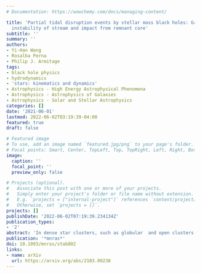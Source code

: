 ```yaml
---
# Documentation: https://wowchemy.com/docs/managing-content/

title: 'Partial tidal disruption events by stellar mass black holes: Gravitational
  instability of stream and impact from remnant core'
subtitle: ''
summary: ''
authors:
- Yi-Han Wang
- Rosalba Perna
- Philip J. Armitage
tags:
- black hole physics
- hydrodynamics
- 'stars: kinematics and dynamics'
- Astrophysics - High Energy Astrophysical Phenomena
- Astrophysics - Astrophysics of Galaxies
- Astrophysics - Solar and Stellar Astrophysics
categories: []
date: '2021-06-01'
lastmod: 2022-06-02T03:19:39-04:00
featured: true
draft: false

# Featured image
# To use, add an image named `featured.jpg/png` to your page's folder.
# Focal points: Smart, Center, TopLeft, Top, TopRight, Left, Right, BottomLeft, Bottom, BottomRight.
image:
  caption: ''
  focal_point: ''
  preview_only: false

# Projects (optional).
#   Associate this post with one or more of your projects.
#   Simply enter your project's folder or file name without extension.
#   E.g. `projects = ["internal-project"]` references `content/project/deep-learning/index.md`.
#   Otherwise, set `projects = []`.
projects: []
publishDate: '2022-06-02T07:19:39.234134Z'
publication_types:
- '2'
abstract: 'In dense star clusters, such as globular  and open clusters, dynamical interactions between stars and black holes (BHs) can be extremely frequent, leading to various astrophysical transients. Close encounters between a star and a stellar mass BH make it possible for the star to be tidally disrupted by the BH. Due to the relative low mass of the BH and the small cross section of  the tidal disruption event (TDE) for cases with high penetration, disruptions caused by close encounters are usually partial disruptions. The existence of the remnant stellar core and its non-negligible mass compared to the stellar mass BH alters the accretion process significantly. We study this problem with SPH simulations using the code  {\tt Phantom}, with the inclusion of radiation pressure, which is important for small mass BHs. Additionally, we develop a new, more general method of computing the fallback rate which does not rely on any approximation. Our study shows that the powerlaw slope of the fallback rate has a strong dependence on the mass of the BH in the stellar mass BH regime. Furthermore, in this regime, self-gravity of the fallback stream and local instabilities become more significant, and cause the disrupted material to collapse into small clumps before returning to the BH. This results in an abrupt increase of the fallback rate, which can significantly deviate from a powerlaw. Our results will help in the identification of TDEs by stellar mass BHs in dense clusters.'
publication: '*mnras*'
doi: 10.1093/mnras/stab802
links:
- name: arXiv
  url: https://arxiv.org/abs/2103.09238
---
```

